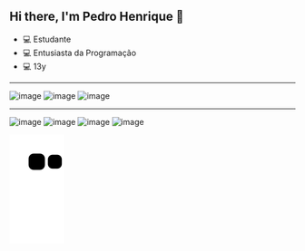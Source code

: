 ## Hi there, I'm Pedro Henrique 👋

- 💻 Estudante
- 💻 Entusiasta da Programação
- 💻 13y

---

![image](https://user-images.githubusercontent.com/88590972/139758883-9d1b01eb-9df9-47ee-8e57-ac048c20b6a4.png)
![image](https://img.shields.io/badge/Python-14354C?style=for-the-badge&logo=python&logoColor=white)
![image](https://user-images.githubusercontent.com/88590972/135671662-98e95586-f820-4465-b7a2-105cc3368a48.png) 

---

![image](https://user-images.githubusercontent.com/88590972/139758984-f6ce3eec-a12a-4a68-bbe6-2dedc39f0a4f.png)
![image](https://user-images.githubusercontent.com/88590972/139759025-12ec5607-5e8f-4bbb-8514-b2a009f95f30.png)
![image](https://user-images.githubusercontent.com/88590972/139759036-8fba16c1-8306-4d01-8b2e-3a40ef1fa0c9.png)
![image](https://user-images.githubusercontent.com/88590972/139759119-82dc525f-3df4-4751-ba1c-5f1b3962cfab.png)

![Snake animation](https://github.com/rafaballerini/rafaballerini/raw/output/github-contribution-grid-snake.svg)
